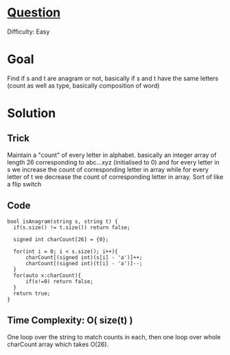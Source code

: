 # [Question](https://leetcode.com/problems/valid-anagram/)
Difficulty: Easy
# Goal 
Find if s and t are anagram or not, basically if s and t have the same letters (count as well as type, basically composition of word)
# Solution 
  ## Trick 
  Maintain a "count" of every letter in alphabet. basically an integer array of length 26 corresponding to abc...xyz (initialised to 0) and for every letter in s we increase the count of corresponding letter in array 
  while for every letter of t we decrease the count of corresponding letter in array. Sort of like a flip switch
  
  ## Code
  ```
bool isAnagram(string s, string t) {
    if(s.size() != t.size()) return false;

    signed int charCount[26] = {0};

    for(int i = 0; i < s.size(); i++){
        charCount[(signed int)(s[i] - 'a')]++;
        charCount[(signed int)(t[i] - 'a')]--;
    }
    for(auto x:charCount){
        if(x!=0) return false;
    }
    return true;
}

  ```
  
  ## Time Complexity: O( size(t) )
  One loop over the string to match counts in each, then one loop over whole charCount array which takes O(26). 
